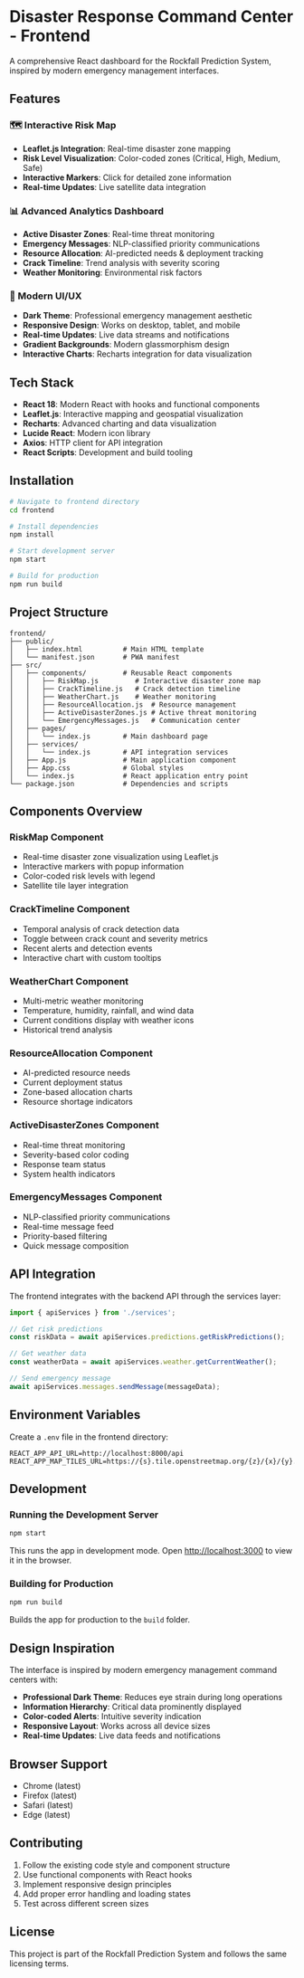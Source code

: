 # Disaster Response Command Center - Frontend

A comprehensive React dashboard for the Rockfall Prediction System, inspired by modern emergency management interfaces.

## Features

### 🗺️ Interactive Risk Map
- **Leaflet.js Integration**: Real-time disaster zone mapping
- **Risk Level Visualization**: Color-coded zones (Critical, High, Medium, Safe)
- **Interactive Markers**: Click for detailed zone information
- **Real-time Updates**: Live satellite data integration

### 📊 Advanced Analytics Dashboard
- **Active Disaster Zones**: Real-time threat monitoring
- **Emergency Messages**: NLP-classified priority communications
- **Resource Allocation**: AI-predicted needs & deployment tracking
- **Crack Timeline**: Trend analysis with severity scoring
- **Weather Monitoring**: Environmental risk factors

### 🎨 Modern UI/UX
- **Dark Theme**: Professional emergency management aesthetic
- **Responsive Design**: Works on desktop, tablet, and mobile
- **Real-time Updates**: Live data streams and notifications
- **Gradient Backgrounds**: Modern glassmorphism design
- **Interactive Charts**: Recharts integration for data visualization

## Tech Stack

- **React 18**: Modern React with hooks and functional components
- **Leaflet.js**: Interactive mapping and geospatial visualization
- **Recharts**: Advanced charting and data visualization
- **Lucide React**: Modern icon library
- **Axios**: HTTP client for API integration
- **React Scripts**: Development and build tooling

## Installation

```bash
# Navigate to frontend directory
cd frontend

# Install dependencies
npm install

# Start development server
npm start

# Build for production
npm run build
```

## Project Structure

```
frontend/
├── public/
│   ├── index.html          # Main HTML template
│   └── manifest.json       # PWA manifest
├── src/
│   ├── components/         # Reusable React components
│   │   ├── RiskMap.js         # Interactive disaster zone map
│   │   ├── CrackTimeline.js   # Crack detection timeline
│   │   ├── WeatherChart.js    # Weather monitoring
│   │   ├── ResourceAllocation.js  # Resource management
│   │   ├── ActiveDisasterZones.js # Active threat monitoring
│   │   └── EmergencyMessages.js   # Communication center
│   ├── pages/
│   │   └── index.js        # Main dashboard page
│   ├── services/
│   │   └── index.js        # API integration services
│   ├── App.js              # Main application component
│   ├── App.css             # Global styles
│   └── index.js            # React application entry point
└── package.json            # Dependencies and scripts
```

## Components Overview

### RiskMap Component
- Real-time disaster zone visualization using Leaflet.js
- Interactive markers with popup information
- Color-coded risk levels with legend
- Satellite tile layer integration

### CrackTimeline Component
- Temporal analysis of crack detection data
- Toggle between crack count and severity metrics
- Recent alerts and detection events
- Interactive chart with custom tooltips

### WeatherChart Component
- Multi-metric weather monitoring
- Temperature, humidity, rainfall, and wind data
- Current conditions display with weather icons
- Historical trend analysis

### ResourceAllocation Component
- AI-predicted resource needs
- Current deployment status
- Zone-based allocation charts
- Resource shortage indicators

### ActiveDisasterZones Component
- Real-time threat monitoring
- Severity-based color coding
- Response team status
- System health indicators

### EmergencyMessages Component
- NLP-classified priority communications
- Real-time message feed
- Priority-based filtering
- Quick message composition

## API Integration

The frontend integrates with the backend API through the services layer:

```javascript
import { apiServices } from './services';

// Get risk predictions
const riskData = await apiServices.predictions.getRiskPredictions();

// Get weather data
const weatherData = await apiServices.weather.getCurrentWeather();

// Send emergency message
await apiServices.messages.sendMessage(messageData);
```

## Environment Variables

Create a `.env` file in the frontend directory:

```env
REACT_APP_API_URL=http://localhost:8000/api
REACT_APP_MAP_TILES_URL=https://{s}.tile.openstreetmap.org/{z}/{x}/{y}.png
```

## Development

### Running the Development Server

```bash
npm start
```

This runs the app in development mode. Open [http://localhost:3000](http://localhost:3000) to view it in the browser.

### Building for Production

```bash
npm run build
```

Builds the app for production to the `build` folder.

## Design Inspiration

The interface is inspired by modern emergency management command centers with:

- **Professional Dark Theme**: Reduces eye strain during long operations
- **Information Hierarchy**: Critical data prominently displayed
- **Color-coded Alerts**: Intuitive severity indication
- **Responsive Layout**: Works across all device sizes
- **Real-time Updates**: Live data feeds and notifications

## Browser Support

- Chrome (latest)
- Firefox (latest)
- Safari (latest)
- Edge (latest)

## Contributing

1. Follow the existing code style and component structure
2. Use functional components with React hooks
3. Implement responsive design principles
4. Add proper error handling and loading states
5. Test across different screen sizes

## License

This project is part of the Rockfall Prediction System and follows the same licensing terms.
